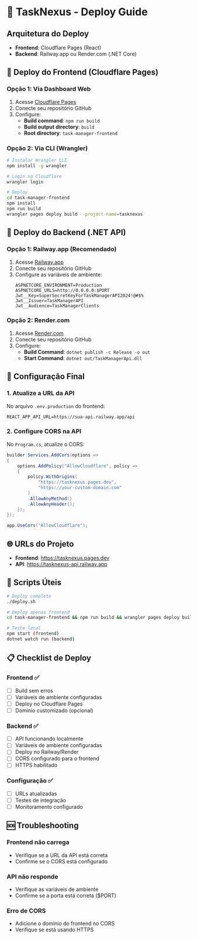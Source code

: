 # 🚀 TaskNexus - Deploy Guide

## Arquitetura do Deploy
- **Frontend**: Cloudflare Pages (React)
- **Backend**: Railway.app ou Render.com (.NET Core)

## 📱 Deploy do Frontend (Cloudflare Pages)

### Opção 1: Via Dashboard Web
1. Acesse [Cloudflare Pages](https://pages.cloudflare.com)
2. Conecte seu repositório GitHub
3. Configure:
   - **Build command**: `npm run build`
   - **Build output directory**: `build`
   - **Root directory**: `task-manager-frontend`

### Opção 2: Via CLI (Wrangler)
```bash
# Instalar Wrangler CLI
npm install -g wrangler

# Login no Cloudflare
wrangler login

# Deploy
cd task-manager-frontend
npm install
npm run build
wrangler pages deploy build --project-name=tasknexus
```

## 🔧 Deploy do Backend (.NET API)

### Opção 1: Railway.app (Recomendado)
1. Acesse [Railway.app](https://railway.app)
2. Conecte seu repositório GitHub
3. Configure as variáveis de ambiente:
   ```
   ASPNETCORE_ENVIRONMENT=Production
   ASPNETCORE_URLS=http://0.0.0.0:$PORT
   Jwt__Key=SuperSecretKeyForTaskManagerAPI2024!@#$%
   Jwt__Issuer=TaskManagerAPI
   Jwt__Audience=TaskManagerClients
   ```

### Opção 2: Render.com
1. Acesse [Render.com](https://render.com)
2. Conecte seu repositório GitHub
3. Configure:
   - **Build Command**: `dotnet publish -c Release -o out`
   - **Start Command**: `dotnet out/TaskManagerApi.dll`

## 🔗 Configuração Final

### 1. Atualize a URL da API
No arquivo `.env.production` do frontend:
```
REACT_APP_API_URL=https://sua-api.railway.app/api
```

### 2. Configure CORS na API
No `Program.cs`, atualize o CORS:
```csharp
builder.Services.AddCors(options =>
{
    options.AddPolicy("AllowCloudflare", policy =>
    {
        policy.WithOrigins(
            "https://tasknexus.pages.dev",
            "https://your-custom-domain.com"
        )
        .AllowAnyMethod()
        .AllowAnyHeader();
    });
});

app.UseCors("AllowCloudflare");
```

## 🌐 URLs do Projeto
- **Frontend**: https://tasknexus.pages.dev
- **API**: https://tasknexus-api.railway.app

## 🔧 Scripts Úteis

```bash
# Deploy completo
./deploy.sh

# Deploy apenas frontend
cd task-manager-frontend && npm run build && wrangler pages deploy build

# Teste local
npm start (frontend)
dotnet watch run (backend)
```

## 📋 Checklist de Deploy

### Frontend ✅
- [ ] Build sem erros
- [ ] Variáveis de ambiente configuradas
- [ ] Deploy no Cloudflare Pages
- [ ] Domínio customizado (opcional)

### Backend ✅
- [ ] API funcionando localmente
- [ ] Variáveis de ambiente configuradas
- [ ] Deploy no Railway/Render
- [ ] CORS configurado para o frontend
- [ ] HTTPS habilitado

### Configuração ✅
- [ ] URLs atualizadas
- [ ] Testes de integração
- [ ] Monitoramento configurado

## 🆘 Troubleshooting

### Frontend não carrega
- Verifique se a URL da API está correta
- Confirme se o CORS está configurado

### API não responde
- Verifique as variáveis de ambiente
- Confirme se a porta está correta ($PORT)

### Erro de CORS
- Adicione o domínio do frontend no CORS
- Verifique se está usando HTTPS
